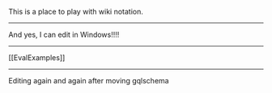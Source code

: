 This is a place to play with wiki notation.

----

And yes, I can edit in Windows!!!!

----

[[EvalExamples]]

----

Editing again and again after moving gqlschema